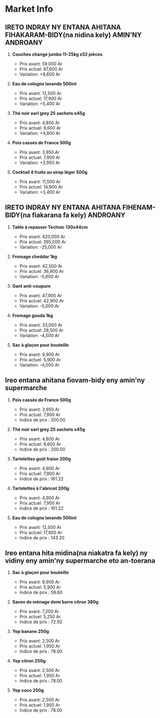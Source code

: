 # Market Info

## IRETO INDRAY NY ENTANA AHITANA FIHAKARAM-BIDY(na nidina kely) AMIN'NY ANDROANY

1. **Couches change jumbo 11-25kg x52 pièces**
   - Prix avant: 59,000 Ar
   - Prix actuel: 67,600 Ar
   - Variation: +8,600 Ar

2. **Eau de cologne lavande 500ml**
   - Prix avant: 12,500 Ar
   - Prix actuel: 17,900 Ar
   - Variation: +5,400 Ar

3. **Thé noir earl grey 25 sachets x45g**
   - Prix avant: 4,800 Ar
   - Prix actuel: 9,600 Ar
   - Variation: +4,800 Ar

4. **Pois cassés de France 500g**
   - Prix avant: 3,950 Ar
   - Prix actuel: 7,900 Ar
   - Variation: +3,950 Ar

5. **Cocktail 4 fruits au sirop léger 500g**
   - Prix avant: 11,500 Ar
   - Prix actuel: 14,900 Ar
   - Variation: +3,400 Ar

## IRETO INDRAY NY ENTANA AHITANA FIHENAM-BIDY(na fiakarana fa kely) ANDROANY

1. **Table à repasser Technic 130x44cm**
   - Prix avant: 420,000 Ar
   - Prix actuel: 395,000 Ar
   - Variation: -25,000 Ar

2. **Fromage cheddar 1kg**
   - Prix avant: 42,500 Ar
   - Prix actuel: 36,900 Ar
   - Variation: -5,600 Ar

3. **Gant anti-coupure**
   - Prix avant: 47,900 Ar
   - Prix actuel: 42,900 Ar
   - Variation: -5,000 Ar

4. **Fromage gouda 1kg**
   - Prix avant: 33,000 Ar
   - Prix actuel: 28,500 Ar
   - Variation: -4,500 Ar

5. **Sac à glaçon pour bouteille**
   - Prix avant: 9,900 Ar
   - Prix actuel: 5,900 Ar
   - Variation: -4,000 Ar

## Ireo entana ahitana fiovam-bidy eny amin'ny supermarche

1. **Pois cassés de France 500g**
   - Prix avant: 3,950 Ar
   - Prix actuel: 7,900 Ar
   - Indice de prix : 200.00

2. **Thé noir earl grey 25 sachets x45g**
   - Prix avant: 4,800 Ar
   - Prix actuel: 9,600 Ar
   - Indice de prix : 200.00

3. **Tartelettes goût fraise 200g**
   - Prix avant: 4,900 Ar
   - Prix actuel: 7,900 Ar
   - Indice de prix : 161.22

4. **Tartelettes à l'abricot 200g**
   - Prix avant: 4,900 Ar
   - Prix actuel: 7,900 Ar
   - Indice de prix : 161.22

5. **Eau de cologne lavande 500ml**
   - Prix avant: 12,500 Ar
   - Prix actuel: 17,900 Ar
   - Indice de prix : 143.20

## Ireo entana hita midina(na niakatra fa kely) ny vidiny eny amin'ny supermarche eto an-toerana

1. **Sac à glaçon pour bouteille**
   - Prix avant: 9,900 Ar
   - Prix actuel: 5,900 Ar
   - Indice de prix : 59.60

2. **Savon de ménage demi barre citron 380g**
   - Prix avant: 7,200 Ar
   - Prix actuel: 5,250 Ar
   - Indice de prix : 72.92

3. **Yop banane 250g**
   - Prix avant: 2,500 Ar
   - Prix actuel: 1,950 Ar
   - Indice de prix : 78.00

4. **Yop citron 250g**
   - Prix avant: 2,500 Ar
   - Prix actuel: 1,950 Ar
   - Indice de prix : 78.00

5. **Yop coco 250g**
   - Prix avant: 2,500 Ar
   - Prix actuel: 1,950 Ar
   - Indice de prix : 78.00

